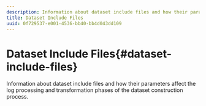 ```yaml
---
description: Information about dataset include files and how their parameters affect the log processing and transformation phases of the dataset construction process.
title: Dataset Include Files
uuid: 0f729537-e001-4536-bb40-bb4d043dd109
---
```


# Dataset Include Files{#dataset-include-files}

Information about dataset include files and how their parameters affect the log processing and transformation phases of the dataset construction process.

